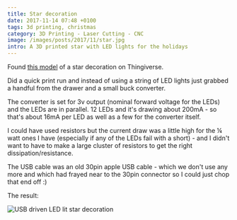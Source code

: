 ```yaml
---
title: Star decoration
date: 2017-11-14 07:48 +0100
tags: 3d printing, christmas
category: 3D Printing - Laser Cutting - CNC
image: /images/posts/2017/11/star.jpg
intro: A 3D printed star with LED lights for the holidays
---
```


Found [this model](https://www.thingiverse.com/thing:39085) of a star decoration on Thingiverse.

Did a quick print run and instead of using a string of LED lights just grabbed a handful from the drawer and a small buck converter.

The converter is set for 3v output (nominal forward voltage for the LEDs) and the LEDs are in parallel. 12 LEDs and it's drawing about 200mA - so that's about 16mA per LED as well as a few for the converter itself.

I could have used resistors but the current draw was a little high for the &frac14; watt ones I have (especially if any of the LEDs fail with a short) - and I didn't want to have to make a large cluster of resistors to get the right dissipation/resistance.

The USB cable was an old 30pin apple USB cable - which we don't use any more and which had frayed near to the 30pin connector so I could just chop that end off :)

The result:

![USB driven LED lit star decoration](/images/posts/2017/11/star.jpg)
